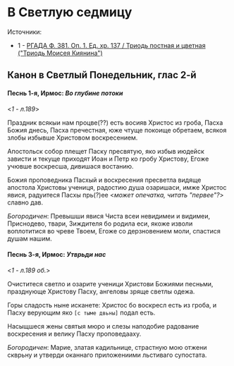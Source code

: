 
# В Светлую седмицу

Источники:

- 1 - [РГАДА Ф. 381. Оп. 1. Ед. хр. 137 / Триодь постная и цветная ("Триодь Моисея Киянина")](http://rgada.info/kueh/index2.php?str=381_1_137&name=%D0%A2%D1%80%D0%B8%D0%BE%D0%B4%D1%8C%20%D0%BF%D0%BE%D1%81%D1%82%D0%BD%D0%B0%D1%8F%20%D0%B8%20%D1%86%D0%B2%D0%B5%D1%82%D0%BD%D0%B0%D1%8F%20(%22%D0%A2%D1%80%D0%B8%D0%BE%D0%B4%D1%8C%20%D0%9C%D0%BE%D0%B8%D1%81%D0%B5%D1%8F%20%D0%9A%D0%B8%D1%8F%D0%BD%D0%B8%D0%BD%D0%B0%22))


## Канон в Светлый Понедельник, глас 2-й

#### Песнь 1-я, Ирмос: *Во глубине потоки*

<*1 - л.189*>

Праздник всякыи нам процве(??) есть восияв Христос из гроба, Пасха Божия днесь, Пасха пречестная, 
юже чтуще покоище обретаем, всякоя злобы избывше Христовом воскресением. 

Апостольск собор плещет Паску пресвятую, яко избыв июдейск зависти и текуще приходят Иоан и Петр 
ко гробу Христову, Егоже учювше воскресша, дивишася востанию. 

Божия проповедника Пасхый и воскресения пресветла видяще апостола Христовы учениця, радостию 
душа озаришаси, имже Христос явися, радуитеся Пасхы прь(?)ее <*может опечатка, читать "первее"?*> 
славно дав. 

*Богородичен*: Превышши явися Чиста всеи невидимеи и видимеи, Приснодево, твари, Зиждителя бо 
родила еси, якоже изволи воплотитися во чреве Твоем, Егоже со дерзновением моли, спастися 
душам нашим. 

#### Песнь 3-я, Ирмос: *Утврьди нас*

<*1 - л.189 об.*>

Очиститеся светло и озарите ученици Христови Божиями песньми, празднующе Христову Пасху, 
ангеловы зряще светлы одежа. 

Горы сладость ныне исканете: Христос бо воскресл есть из гроба, и Пасху верующим яко 
`[с тыме двьны]` подал есть.

Насыщшеся жены святыя мюро и слезы наподобие радование воскресения и велику Пасху 
проповедааху. 

*Богородичен*: Марие, златая кадильнице, страстную мою отжени скврьну и утверди 
оканнаго приложениими льстиваго супостата.
